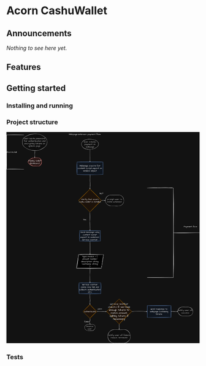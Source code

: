 # Acorn CashuWallet

## Announcements

*Nothing to see here yet.*

## Features



## Getting started

### Installing and running



### Project structure
![workflow](docs/cashuprojects_extension_flow.drawio.png)

### Tests

